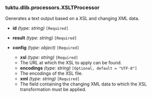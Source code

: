 ### tuktu.dlib.processors.XSLTProcessor
Generates a text output based on a XSL and changing XML data.

  * **id** *(type: string)* `[Required]`

  * **result** *(type: string)* `[Required]`

  * **config** *(type: object)* `[Required]`

    * **xsl** *(type: string)* `[Required]`
    - The URL at which the XSL to apply can be found.

    * **encodings** *(type: string)* `[Optional, default = "UTF-8"]`
    - The encodings of the XSL file.

    * **xml** *(type: string)* `[Required]`
    - The field containing the changing XML data to which the XSL transformation must be applied.


